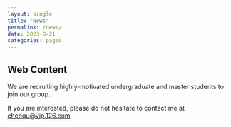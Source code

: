 ```yaml
---
layout: single
title: "News"
permalink: /news/
date: 2023-8-21
categories: pages
---
```

## Web Content
We are recruiting highly-motivated undergraduate and master students to join our group.

If you are interested, please do not hesitate to contact me at chenqu@vip.126.com